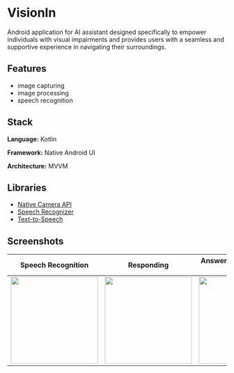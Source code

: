 # VisionIn
Android application for AI assistant designed specifically to empower individuals with visual impairments and provides
users with a seamless and supportive experience in navigating their surroundings. 

## Features
- image capturing
- image processing
- speech recognition

## Stack

**Language:** Kotlin

**Framework:** Native Android UI

**Architecture:** MVVM

## Libraries
- [Native Camera API](https://github.com/android/camera-samples)
- [Speech Recognizer](https://developer.android.com/reference/kotlin/android/speech/SpeechRecognizer)
- [Text-to-Speech](https://developer.android.com/reference/kotlin/android/speech/tts/TextToSpeech)

## Screenshots
Speech Recognition | Responding | Answer is displayed and voiced
--- | --- | --- 
<img src="assets/speech_recognition.png" width="200"> | <img src="assets/responding.png" width="200"> | <img src="assets/answer.png" width="200"> 
